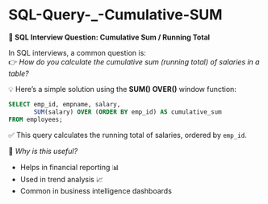 # SQL-Query-_-Cumulative-SUM

**🚀 SQL Interview Question: Cumulative Sum / Running Total**  

In SQL interviews, a common question is:  
👉 *How do you calculate the cumulative sum (running total) of salaries in a table?*  

💡 Here’s a simple solution using the **SUM() OVER()** window function:  

```sql
SELECT emp_id, empname, salary,  
       SUM(salary) OVER (ORDER BY emp_id) AS cumulative_sum  
FROM employees;
```

✅ This query calculates the running total of salaries, ordered by `emp_id`.  

📌 *Why is this useful?*  
- Helps in financial reporting 📊  
- Used in trend analysis 📈  
- Common in business intelligence dashboards
  



